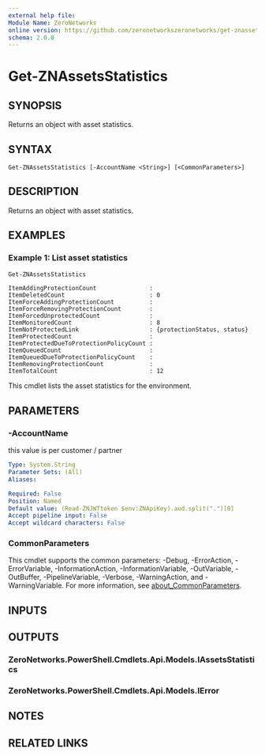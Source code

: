```yaml
---
external help file:
Module Name: ZeroNetworks
online version: https://github.com/zeronetworkszeronetworks/get-znassetsstatistics
schema: 2.0.0
---
```


# Get-ZNAssetsStatistics

## SYNOPSIS
Returns an object with asset statistics.

## SYNTAX

```
Get-ZNAssetsStatistics [-AccountName <String>] [<CommonParameters>]
```

## DESCRIPTION
Returns an object with asset statistics.

## EXAMPLES

### Example 1: List asset statistics
```powershell
Get-ZNAssetsStatistics
```

```output
ItemAddingProtectionCount               : 
ItemDeletedCount                        : 0
ItemForceAddingProtectionCount          : 
ItemForceRemovingProtectionCount        : 
ItemForcedUnprotectedCount              : 
ItemMonitoredCount                      : 8
ItemNotProtectedLink                    : {protectionStatus, status}
ItemProtectedCount                      : 
ItemProtectedDueToProtectionPolicyCount : 
ItemQueuedCount                         : 
ItemQueuedDueToProtectionPolicyCount    : 
ItemRemovingProtectionCount             : 
ItemTotalCount                          : 12
```

This cmdlet lists the asset statistics for the environment.

## PARAMETERS

### -AccountName
this value is per customer / partner

```yaml
Type: System.String
Parameter Sets: (All)
Aliases:

Required: False
Position: Named
Default value: (Read-ZNJWTtoken $env:ZNApiKey).aud.split(".")[0]
Accept pipeline input: False
Accept wildcard characters: False
```

### CommonParameters
This cmdlet supports the common parameters: -Debug, -ErrorAction, -ErrorVariable, -InformationAction, -InformationVariable, -OutVariable, -OutBuffer, -PipelineVariable, -Verbose, -WarningAction, and -WarningVariable. For more information, see [about_CommonParameters](http://go.microsoft.com/fwlink/?LinkID=113216).

## INPUTS

## OUTPUTS

### ZeroNetworks.PowerShell.Cmdlets.Api.Models.IAssetsStatistics

### ZeroNetworks.PowerShell.Cmdlets.Api.Models.IError

## NOTES

## RELATED LINKS

